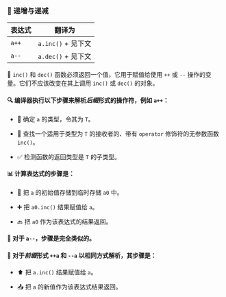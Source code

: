  
### 🔄 递增与递减

| 表达式 | 翻译为             |
| ------ | ------------------ |
| `a++`  | `a.inc()` + 见下文 |
| `a--`  | `a.dec()` + 见下文 |

🔧 `inc()` 和 `dec()` 函数必须返回一个值，它用于赋值给使用 `++` 或 `--` 操作的变量。它们不应该改变在其上调用 `inc()` 或 `dec()` 的对象。

#### 🔍 编译器执行以下步骤来解析*后缀*形式的操作符，例如 `a++`：

* 🔢 确定 `a` 的类型，令其为 `T`。

* 🔎 查找一个适用于类型为 `T` 的接收者的、带有 `operator` 修饰符的无参数函数 `inc()`。

* ✅ 检测函数的返回类型是 `T` 的子类型。

#### 📊 计算表达式的步骤是：

* 💾 把 `a` 的初始值存储到临时存储 `a0` 中。

* ➕ 把 `a0.inc()` 结果赋值给 `a`。

* 🔙 把 `a0` 作为该表达式的结果返回。

#### 🔄 对于 `a--`，步骤是完全类似的。

#### 🔀 对于*前缀*形式 `++a` 和 `--a` 以相同方式解析，其步骤是：

* ⬆️ 把 `a.inc()` 结果赋值给 `a`。

* 📤 把 `a` 的新值作为该表达式结果返回。